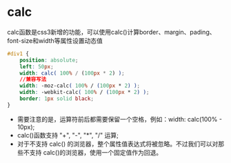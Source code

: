 # calc

calc函数是css3新增的功能，可以使用calc\(\)计算border、margin、pading、font-size和width等属性设置动态值

```css
#div1 {
    position: absolute;
    left: 50px;
    width: calc( 100% / (100px * 2) );
    //兼容写法
    width: -moz-calc( 100% / (100px * 2) );
    width: -webkit-calc( 100% / (100px * 2) );
    border: 1px solid black;
}
```

* 需要注意的是，运算符前后都需要保留一个空格，例如：width: calc\(100% - 10px\);
* calc\(\)函数支持 "+", "-", "\*", "/" 运算;
* 对于不支持 calc\(\) 的浏览器，整个属性值表达式将被忽略。不过我们可以对那些不支持 calc\(\)的浏览器，使用一个固定值作为回退。

